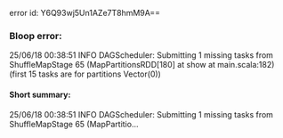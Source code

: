 error id: Y6Q93wj5Un1AZe7T8hmM9A==
### Bloop error:

25/06/18 00:38:51 INFO DAGScheduler: Submitting 1 missing tasks from ShuffleMapStage 65 (MapPartitionsRDD[180] at show at main.scala:182) (first 15 tasks are for partitions Vector(0))
#### Short summary: 

25/06/18 00:38:51 INFO DAGScheduler: Submitting 1 missing tasks from ShuffleMapStage 65 (MapPartitio...